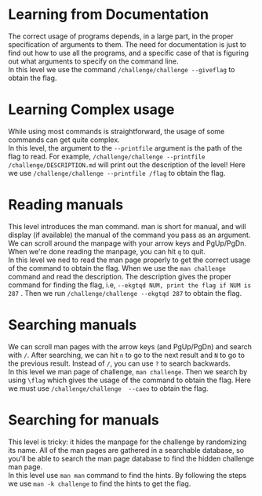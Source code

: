 # Learning from Documentation 
The correct usage of programs depends, in a large part, in the proper specification of arguments to them. The need for documentation is just to find out how to use all the programs, and a specific case of that is figuring out what arguments to specify on the command line.  
In this level we use the command `/challenge/challenge --giveflag` to obtain the flag.

# Learning Complex usage
While using most commands is straightforward, the usage of some commands can get quite complex.   
In this level, the argument to the `--printfile` argument is the path of the flag to read. For example, `/challenge/challenge --printfile /challenge/DESCRIPTION.md` will print out the description of the level!
Here we use `/challenge/challenge --printfile /flag` to obtain the flag.

# Reading manuals
This level introduces the man command. man is short for manual, and will display (if available) the manual of the command you pass as an argument. We can scroll around the manpage with your arrow keys and PgUp/PgDn. When we're done reading the manpage, you can hit `q` to quit.  
In this level we ned to read the man page properly to get the correct usage of the command to obtain the flag. When we use the `man challenge` command and read the description. The description gives the proper command for finding the flag, i.e, `--ekgtqd NUM, print the flag if NUM is 287` . Then we run `/challenge/challenge --ekgtqd 287` to obtain the flag.

# Searching manuals 
We can scroll man pages with the arrow keys (and PgUp/PgDn) and search with `/`. After searching, we can hit `n` to go to the next result and `N` to go to the previous result. Instead of `/`, you can use `?` to search backwards.  
In this level we man page of challenge, `man challenge`. Then we search by using `\flag` which gives the usage of the command to obtain the flag. Here we must use `/challenge/challenge  --caeo` to obtain the flag.

# Searching for manuals
This level is tricky: it hides the manpage for the challenge by randomizing its name. All of the man pages are gathered in a searchable database, so you'll be able to search the man page database to find the hidden challenge man page.  
In this level use `man man` command to find the hints. By following the steps we use `man -k challenge` to find the hints to get the flag.
